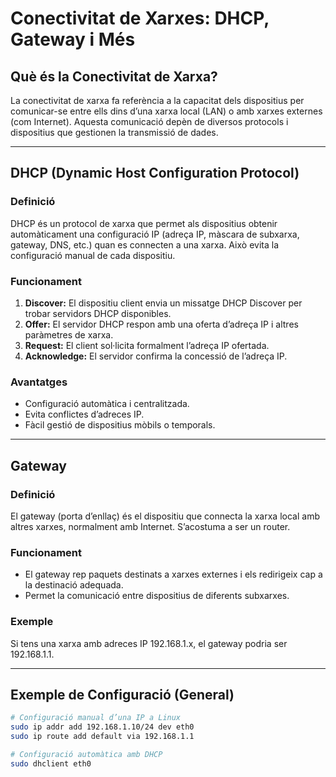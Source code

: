 # Conectivitat de Xarxes: DHCP, Gateway i Més

## Què és la Conectivitat de Xarxa?

La conectivitat de xarxa fa referència a la capacitat dels dispositius per comunicar-se entre ells dins d’una xarxa local (LAN) o amb xarxes externes (com Internet). Aquesta comunicació depèn de diversos protocols i dispositius que gestionen la transmissió de dades.

---

## DHCP (Dynamic Host Configuration Protocol)

### Definició

DHCP és un protocol de xarxa que permet als dispositius obtenir automàticament una configuració IP (adreça IP, màscara de subxarxa, gateway, DNS, etc.) quan es connecten a una xarxa. Això evita la configuració manual de cada dispositiu.

### Funcionament

1. **Discover:** El dispositiu client envia un missatge DHCP Discover per trobar servidors DHCP disponibles.
2. **Offer:** El servidor DHCP respon amb una oferta d’adreça IP i altres paràmetres de xarxa.
3. **Request:** El client sol·licita formalment l’adreça IP ofertada.
4. **Acknowledge:** El servidor confirma la concessió de l’adreça IP.

### Avantatges

- Configuració automàtica i centralitzada.
- Evita conflictes d’adreces IP.
- Fàcil gestió de dispositius mòbils o temporals.

---

## Gateway

### Definició

El gateway (porta d’enllaç) és el dispositiu que connecta la xarxa local amb altres xarxes, normalment amb Internet. S’acostuma a ser un router.

### Funcionament

- El gateway rep paquets destinats a xarxes externes i els redirigeix cap a la destinació adequada.
- Permet la comunicació entre dispositius de diferents subxarxes.

### Exemple

Si tens una xarxa amb adreces IP 192.168.1.x, el gateway podria ser 192.168.1.1.

---

## Exemple de Configuració (General)

```bash
# Configuració manual d’una IP a Linux
sudo ip addr add 192.168.1.10/24 dev eth0
sudo ip route add default via 192.168.1.1

# Configuració automàtica amb DHCP
sudo dhclient eth0
```
